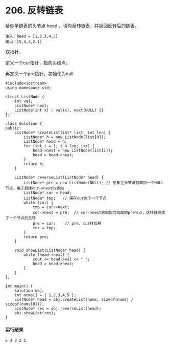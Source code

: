 # 206. 反转链表
给你单链表的头节点 head ，请你反转链表，并返回反转后的链表。

    输入：head = [1,2,3,4,5]
    输出：[5,4,3,2,1]
    
双指针。

定义一个cur指针，指向头结点。

再定义一个pre指针，初始化为null

    #include<iostream>
    using namespace std;

    struct ListNode {
        int val;
        ListNode* next;
        ListNode(int x) : val(x), next(NULL) {}
    };

    class Solution {
    public:
        ListNode* createList(int* list, int len) {
            ListNode* h = new ListNode(list[0]);
            ListNode* head = h;
            for (int i = 1; i < len; i++) {
                head->next = new ListNode(list[i]);
                head = head->next;
            }
            return h;
        }

        ListNode* reverseList(ListNode* head) {
            ListNode* pre = new ListNode(NULL); // 想象在头节点前面加一个NULL节点，用于后续cur->next的转向
            ListNode* cur = head;
            ListNode* tmp;   // 保存cur的下一个节点
            while (cur) {
                tmp = cur->next;
                cur->next = pre;  // cur->next转向指向前面的pre节点，这样就完成了一个节点的反转
                pre = cur;    // pre, cur往后移
                cur = tmp;
            }
            return pre;
        }

        void showList(ListNode* head) {
            while (head->next) {
                cout << head->val << " ";
                head = head->next;
            }
        }
    };

    int main() {
        Solution obj;
        int nums[] = { 1,2,3,4,5 };
        ListNode* head = obj.createList(nums, sizeof(nums) / sizeof(nums[0]));
        ListNode* res = obj.reverseList(head);
        obj.showList(res);
    }
#### 运行结果
    5 4 3 2 1
